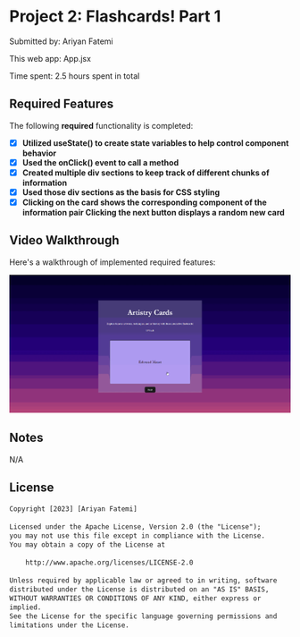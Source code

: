 # Project 2: Flashcards! Part 1

Submitted by: Ariyan Fatemi

This web app: App.jsx

Time spent: 2.5 hours spent in total

## Required Features

The following **required** functionality is completed:

- [x] **Utilized useState() to create state variables to help control component behavior**
- [x] **Used the onClick() event to call a method**
- [x] **Created multiple div sections to keep track of different chunks of information**
- [x] **Used those div sections as the basis for CSS styling**
- [x] **Clicking on the card shows the corresponding component of the information pair
Clicking the next button displays a random new card**

## Video Walkthrough

Here's a walkthrough of implemented required features:

<img src='./src/project2-1.gif' title='Video Walkthrough' width='' alt='Video Walkthrough' />


## Notes

N/A

## License

    Copyright [2023] [Ariyan Fatemi]

    Licensed under the Apache License, Version 2.0 (the "License");
    you may not use this file except in compliance with the License.
    You may obtain a copy of the License at

        http://www.apache.org/licenses/LICENSE-2.0

    Unless required by applicable law or agreed to in writing, software
    distributed under the License is distributed on an "AS IS" BASIS,
    WITHOUT WARRANTIES OR CONDITIONS OF ANY KIND, either express or implied.
    See the License for the specific language governing permissions and
    limitations under the License.
